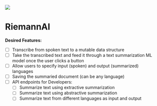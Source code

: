 ![](https://i.imgur.com/VLw3Bra.png)

# RiemannAI

**Desired Features:**

- [ ] Transcribe from spoken text to a mutable data structure
- [ ] Take the transcribed text and feed it through a text summarization ML model once the user clicks a button
- [ ] Allow users to specify input (spoken) and output (summarized) languages
- [ ] Saving the summaried document (can be any language)
- [ ] API endpoints for Developers:
  - [ ] Summarize text using extractive summarization
  - [ ] Summarize text using abstractive summarization
  - [ ] Summarize text from different languages as input and output
